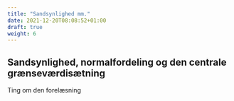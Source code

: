 ```yaml
---
title: "Sandsynlighed mm."
date: 2021-12-20T08:08:52+01:00
draft: true
weight: 6
---
```


## Sandsynlighed, normalfordeling og den centrale grænseværdisætning


Ting om den forelæsning